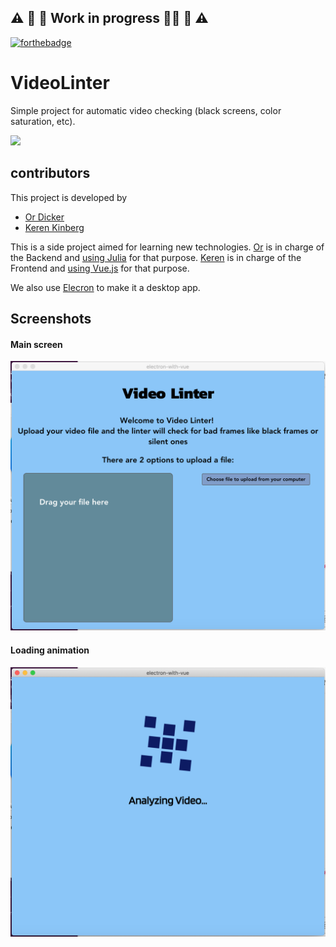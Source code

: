 ## :warning: :construction: :construction_worker: Work in progress :construction_worker_woman: :construction: :warning:

[![forthebadge](https://forthebadge.com/images/badges/made-with-vue.svg)](https://forthebadge.com)

# VideoLinter
Simple project for automatic video checking (black screens, color saturation, etc).

![](demo.gif)

## contributors
This project is developed by 
- [Or Dicker](https://github.com/d1cker)
- [Keren Kinberg](https://github.com/kerenki)

This is a side project aimed for learning new technologies. 
[Or](https://github.com/d1cker) is in charge of the Backend and [using Julia](https://github.com/d1cker/VideoLinter/blob/master/src/VideoLinter.jl) for that purpose.
[Keren](https://github.com/kerenki) is in charge of the Frontend and [using Vue.js](https://github.com/d1cker/VideoLinter/blob/master/GUI/src/App.vue) for that purpose. 

We also use [Elecron](https://github.com/d1cker/VideoLinter/blob/master/src/main.jl) to make it a desktop app.

## Screenshots

#### Main screen
![main screen](https://github.com/d1cker/VideoLinter/blob/master/Screenshot%202019-08-16%20at%2017.33.03.png)

#### Loading animation
![Loading animation](https://github.com/d1cker/VideoLinter/blob/master/Screenshot%202019-08-16%20at%2017.33.27.png)


